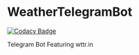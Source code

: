 # WeatherTelegramBot

[![Codacy Badge](https://api.codacy.com/project/badge/Grade/d67a79ad20c04f138a81b1dc17a21158)](https://app.codacy.com/gh/Crazy-Marvin/WeatherTelegramBot?utm_source=github.com&utm_medium=referral&utm_content=Crazy-Marvin/WeatherTelegramBot&utm_campaign=Badge_Grade_Settings)

Telegram Bot Featuring wttr.in

